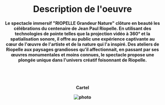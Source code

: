 <h1 align=center>Description de l'oeuvre</h1>
<h4 align=center>Le spectacle immersif "RIOPELLE Grandeur Nature" clôture en beauté les célébrations du centenaire de Jean Paul Riopelle. En utilisant des technologies de pointe telles que la projection vidéo à 360° et la spatialisation sonore, il offre au public une expérience captivante au cœur de l'œuvre de l'artiste et de la nature qui l'a inspiré. Des ateliers de Riopelle aux paysages grandioses qu'il affectionnait, en passant par ses œuvres monumentales et moins connues, le spectacle propose une plongée unique dans l'univers créatif foisonnant de Riopelle.</h4>
<br>
<br>

</h4>
<h4 align=center>Cartel<br>
  
![photo](media/Jeremy_Shaw_cartel_20240202.jpg)
</h4>
